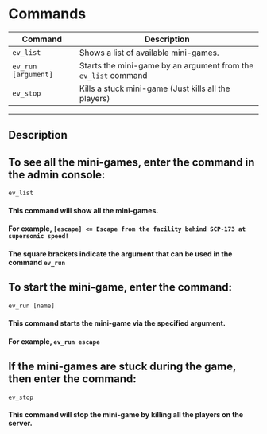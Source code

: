 # Commands

| Command                              | Description                                                                    |
|--------------------------------------|--------------------------------------------------------------------------------|
|             `ev_list`                | Shows a list of available mini-games.                                          |
|         `ev_run [argument]`          | Starts the mini-game by an argument from the `ev_list` command                 |
|             `ev_stop`                | Kills a stuck mini-game (Just kills all the players)                           |

----

## Description
## To see all the mini-games, enter the command in the admin console:
``ev_list``
#### This command will show all the mini-games.
#### For example, ``[escape] <= Escape from the facility behind SCP-173 at supersonic speed!``
#### The square brackets indicate the argument that can be used in the command ``ev_run``

## To start the mini-game, enter the command:
``ev_run [name]``
#### This command starts the mini-game via the specified argument.
#### For example, ``ev_run escape``

## If the mini-games are stuck during the game, then enter the command:
``ev_stop``
#### This command will stop the mini-game by killing all the players on the server.
